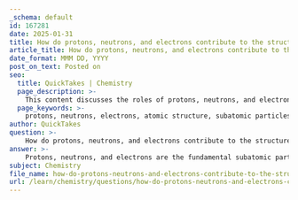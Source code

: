 ```yaml
---
_schema: default
id: 167281
date: 2025-01-31
title: How do protons, neutrons, and electrons contribute to the structure of an atom?
article_title: How do protons, neutrons, and electrons contribute to the structure of an atom?
date_format: MMM DD, YYYY
post_on_text: Posted on
seo:
  title: QuickTakes | Chemistry
  page_description: >-
    This content discusses the roles of protons, neutrons, and electrons in the structure of an atom, highlighting their contributions to atomic identity, atomic mass, and chemical behavior.
  page_keywords: >-
    protons, neutrons, electrons, atomic structure, subatomic particles, atomic number, atomic mass, isotopes, chemical properties, chemical bonds, electrons arrangement, nucleus, neutral atom, ions
author: QuickTakes
question: >-
    How do protons, neutrons, and electrons contribute to the structure of an atom?
answer: >-
    Protons, neutrons, and electrons are the fundamental subatomic particles that contribute to the structure of an atom, each playing a crucial role in defining the atom's properties and behavior.\n\n1. **Protons**: \n   - Protons are positively charged particles located in the nucleus of an atom. \n   - The number of protons in the nucleus is known as the atomic number, which uniquely identifies an element. For example, hydrogen has one proton (atomic number 1), while carbon has six protons (atomic number 6).\n   - The positive charge of protons contributes to the overall positive charge of the nucleus and plays a key role in the atom's interactions with other atoms, particularly in forming chemical bonds.\n\n2. **Neutrons**: \n   - Neutrons are neutral particles also found in the nucleus alongside protons. \n   - They do not carry any charge, but they contribute to the atomic mass of the atom. The total number of protons and neutrons gives the atomic mass of the atom.\n   - Neutrons play a critical role in stabilizing the nucleus. Atoms of the same element can have different numbers of neutrons, resulting in isotopes. For example, carbon-12 and carbon-14 are isotopes of carbon that differ in their neutron count.\n\n3. **Electrons**: \n   - Electrons are negatively charged particles that orbit the nucleus in defined energy levels or electron shells. \n   - The arrangement of electrons in these shells determines the atom's chemical properties and its ability to form bonds with other atoms. \n   - In a neutral atom, the number of electrons equals the number of protons, balancing the overall charge. However, atoms can gain or lose electrons, becoming ions with positive or negative charges.\n\n### Summary of Contributions:\n- **Atomic Identity**: The number of protons defines the element and its position in the periodic table.\n- **Atomic Mass**: The combined number of protons and neutrons determines the atomic mass.\n- **Chemical Behavior**: The arrangement of electrons influences how an atom interacts with others, including the types of chemical bonds it can form (ionic, covalent, etc.).\n\nIn conclusion, protons, neutrons, and electrons collectively determine the structure, identity, and chemical behavior of an atom, making them essential to the study of chemistry and the understanding of matter.
subject: Chemistry
file_name: how-do-protons-neutrons-and-electrons-contribute-to-the-structure-of-an-atom.md
url: /learn/chemistry/questions/how-do-protons-neutrons-and-electrons-contribute-to-the-structure-of-an-atom
---
```


&nbsp;